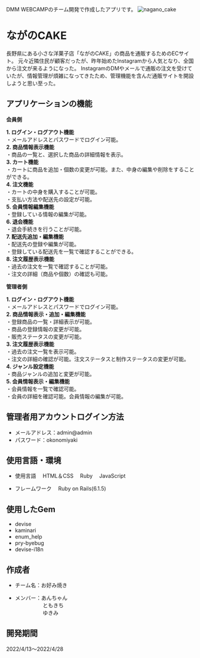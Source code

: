 DMM WEBCAMPのチーム開発で作成したアプリです。
![nagano_cake](https://user-images.githubusercontent.com/100661771/165200389-077c149d-b48c-440b-b009-8399e5df3fe9.jpg)

# ながのCAKE

長野県にある小さな洋菓子店「ながのCAKE」の商品を通販するためのECサイト。
元々近隣住民が顧客だったが、昨年始めたInstagramから人気となり、全国から注文が来るようになった。
InstagramのDMやメールで通販の注文を受けていたが、情報管理が煩雑になってきたため、管理機能を含んだ通販サイトを開設しようと思い至った。

## アプリケーションの機能

**会員側**

**1. ログイン・ログアウト機能**  
 ・メールアドレスとパスワードでログイン可能。  
**2. 商品情報表示機能**  
 ・商品の一覧と、選択した商品の詳細情報を表示。  
**3. カート機能**  
 ・カートに商品を追加・個数の変更が可能。また、中身の編集や削除をすることができる。  
**4. 注文機能**  
 ・カートの中身を購入することが可能。  
 ・支払い方法や配送先の設定が可能。  
**5. 会員情報編集機能**  
 ・登録している情報の編集が可能。  
**6. 退会機能**  
 ・退会手続きを行うことが可能。  
**7. 配送先追加・編集機能**  
 ・配送先の登録や編集が可能。  
 ・登録している配送先を一覧で確認することができる。  
**8. 注文履歴表示機能**  
 ・過去の注文を一覧で確認することが可能。  
 ・注文の詳細（商品や個数）の確認も可能。  

**管理者側**

**1. ログイン・ログアウト機能**  
 ・メールアドレスとパスワードでログイン可能。  
**2. 商品情報表示・追加・編集機能**  
 ・登録商品の一覧・詳細表示が可能。  
 ・商品の登録情報の変更が可能。  
 ・販売ステータスの変更が可能。  
**3. 注文履歴表示機能**  
 ・過去の注文一覧を表示可能。  
 ・注文の詳細の確認が可能。注文ステータスと制作ステータスの変更が可能。  
**4. ジャンル設定機能**  
 ・商品ジャンルの追加と変更が可能。  
**5. 会員情報表示・編集機能**  
 ・会員情報を一覧で確認可能。  
 ・会員の詳細を確認可能。会員情報の編集が可能。


## 管理者用アカウントログイン方法

* メールアドレス：admin@admin
* パスワード：okonomiyaki

## 使用言語・環境

* 使用言語
　HTML＆CSS
　Ruby
　JavaScript

* フレームワーク
　Ruby on Rails(6.1.5)

## 使用したGem

* devise
* kaminari
* enum_help
* pry-byebug
* devise-i18n

## 作成者

* チーム名：お好み焼き

* メンバー：あんちゃん  
　　　　　  ともきち  
　　　　　  ゆきみ  

## 開発期間

2022/4/13〜2022/4/28

